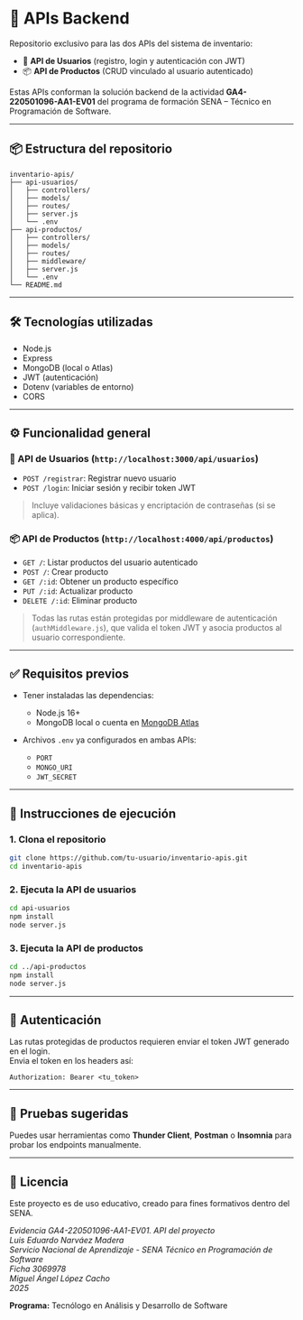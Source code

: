 # 🧩 APIs Backend

Repositorio exclusivo para las dos APIs del sistema de inventario:

- 🔐 **API de Usuarios** (registro, login y autenticación con JWT)
- 📦 **API de Productos** (CRUD vinculado al usuario autenticado)

Estas APIs conforman la solución backend de la actividad **GA4-220501096-AA1-EV01** del programa de formación SENA – Técnico en Programación de Software.

---

## 📦 Estructura del repositorio

```
inventario-apis/
├── api-usuarios/
│   ├── controllers/
│   ├── models/
│   ├── routes/
│   ├── server.js
│   └── .env
├── api-productos/
│   ├── controllers/
│   ├── models/
│   ├── routes/
│   ├── middleware/
│   ├── server.js
│   └── .env
└── README.md
```

---

## 🛠️ Tecnologías utilizadas

- Node.js
- Express
- MongoDB (local o Atlas)
- JWT (autenticación)
- Dotenv (variables de entorno)
- CORS

---

## ⚙️ Funcionalidad general

### 🔐 API de Usuarios (`http://localhost:3000/api/usuarios`)
- `POST /registrar`: Registrar nuevo usuario
- `POST /login`: Iniciar sesión y recibir token JWT

> Incluye validaciones básicas y encriptación de contraseñas (si se aplica).

### 📦 API de Productos (`http://localhost:4000/api/productos`)
- `GET /`: Listar productos del usuario autenticado
- `POST /`: Crear producto
- `GET /:id`: Obtener un producto específico
- `PUT /:id`: Actualizar producto
- `DELETE /:id`: Eliminar producto

> Todas las rutas están protegidas por middleware de autenticación (`authMiddleware.js`), que valida el token JWT y asocia productos al usuario correspondiente.

---

## ✅ Requisitos previos

- Tener instaladas las dependencias:
  - Node.js 16+
  - MongoDB local o cuenta en [MongoDB Atlas](https://www.mongodb.com/cloud/atlas)

- Archivos `.env` ya configurados en ambas APIs:
  - `PORT`
  - `MONGO_URI`
  - `JWT_SECRET`

---

## 🚀 Instrucciones de ejecución

### 1. Clona el repositorio

```bash
git clone https://github.com/tu-usuario/inventario-apis.git
cd inventario-apis
```

### 2. Ejecuta la API de usuarios

```bash
cd api-usuarios
npm install
node server.js
```

### 3. Ejecuta la API de productos

```bash
cd ../api-productos
npm install
node server.js
```

---

## 🔐 Autenticación

Las rutas protegidas de productos requieren enviar el token JWT generado en el login.  
Envia el token en los headers así:

```http
Authorization: Bearer <tu_token>
```

---

## 🧪 Pruebas sugeridas

Puedes usar herramientas como **Thunder Client**, **Postman** o **Insomnia** para probar los endpoints manualmente.

---

## 📄 Licencia

Este proyecto es de uso educativo, creado para fines formativos dentro del SENA.

_Evidencia GA4-220501096-AA1-EV01. API del proyecto_  
_Luis Eduardo Narváez Madera_  
_Servicio Nacional de Aprendizaje - SENA_
_Técnico en Programación de Software_  
_Ficha 3069978_  
_Miguel Ángel López Cacho_  
_2025_

**Programa:** Tecnólogo en Análisis y Desarrollo de Software
